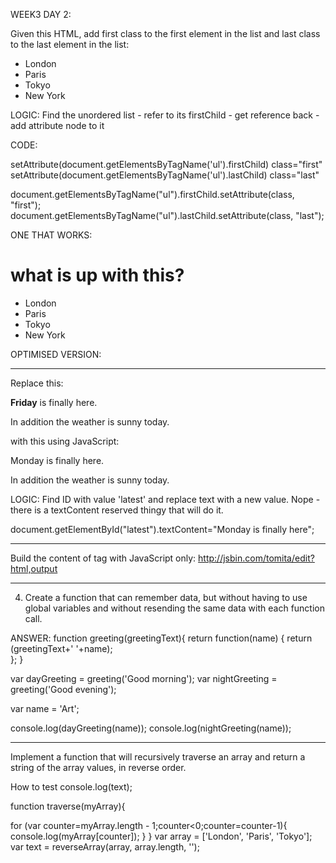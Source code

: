 WEEK3 DAY 2:

Given this HTML, add first class to the first element in the list and last class to the last element in the list:

<ul>
  <li>London</li>
  <li>Paris</li>
  <li>Tokyo</li>
  <li>New York</li>
</ul>

LOGIC: Find the unordered list - refer to its firstChild - get reference back - add attribute node to it

CODE:

setAttribute(document.getElementsByTagName('ul').firstChild) class="first"
setAttribute(document.getElementsByTagName('ul').lastChild) class="last"

document.getElementsByTagName("ul").firstChild.setAttribute(class, "first");
document.getElementsByTagName("ul").lastChild.setAttribute(class, "last");

ONE THAT WORKS:
<!DOCTYPE html>
<html>
<head>
  <meta charset="utf-8">
  <title>JS Bin</title>
  <style>
    .first {
      background-color: yellow;
    }
    .last{
      background-color:red;
    }
  </style>
  <script>
    setTimeout(function () {
      
      var desiredElement = document.getElementsByTagName("ul");
       var att =desiredElement[0].firstChild;
  
   att.setAttribute("class","first");
      
      var desiredElement = document.getElementsByTagName("ul");
       var att =desiredElement[0].lastChild;
  
   att.setAttribute("class","last");
      
      
    }, 0);
  </script>
</head>
<body>
  <h1>what is up with this?</h1>
  <ul><li>London</li>
  <li>Paris</li>
  <li>Tokyo</li>
  <li>New York</li></ul>
</body>
</html>

OPTIMISED VERSION:

  <script>
    setTimeout(function () {
      
      document.getElementsByTagName("ul")[0].firstChild.setAttribute("class", "first");
      document.getElementsByTagName("ul")[0].lastChild.setAttribute("class", "last");
      
    }, 0);
  </script>


___________________________________________________________________________

Replace this:

<div>
  <p id="latest"><strong>Friday</strong> is finally here.</p>
  <p>In addition the weather is sunny today.</p>
</div>

with this using JavaScript:

<div>
  <p id="latest">Monday is finally here.</p>
  <p>In addition the weather is sunny today.</p>
</div>

LOGIC:
Find ID with value 'latest' and replace text with a new value.
Nope - there is a textContent reserved thingy that will do it.

document.getElementById("latest").textContent="Monday is finally here";
      
____________________________________________________________________________

Build the content of <body></body> tag with JavaScript only: http://jsbin.com/tomita/edit?html,output


__________________________________________________________________________________

4. Create a function that can remember data, but without having to use global variables and without resending the same data with each function call.


ANSWER:
function greeting(greetingText){
    return function(name) {
     return (greetingText+' '+name);  
};
}

var dayGreeting = greeting('Good morning');
var nightGreeting = greeting('Good evening');

var name = 'Art';

console.log(dayGreeting(name));
console.log(nightGreeting(name));

_______________________________________________________________________________

Implement a function that will recursively traverse an array and return a string of the array values, in reverse order.

How to test
console.log(text);

function traverse(myArray){

for (var counter=myArray.length - 1;counter<0;counter=counter-1){
	console.log(myArray[counter]);
}
}
var array = ['London', 'Paris', 'Tokyo'];
var text = reverseArray(array, array.length, '');

